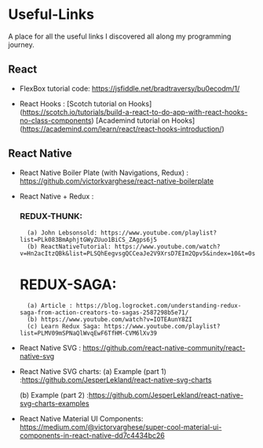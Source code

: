 # Useful-Links
A place for all the useful links I discovered all along my programming journey.

## React
* FlexBox tutorial code: 
	https://jsfiddle.net/bradtraversy/bu0ecodm/1/

* React Hooks : 
	[Scotch tutorial on Hooks] (https://scotch.io/tutorials/build-a-react-to-do-app-with-react-hooks-no-class-components)
	[Academind tutorial on Hooks] (https://academind.com/learn/react/react-hooks-introduction/)


## React Native

* React Native Boiler Plate (with Navigations, Redux) : 
	https://github.com/victorkvarghese/react-native-boilerplate


* React Native + Redux :
	### REDUX-THUNK:
		(a) John Lebsonsold: https://www.youtube.com/playlist?list=PLk083BmAphjtGWyZUuo1BiCS_ZAgps6j5
		(b) ReactNativeTutorial: https://www.youtube.com/watch?v=Hn2acItzQBk&list=PLSQhEegvsgQCCeaJe2V9XrsD7EIm2Qpv5&index=10&t=0s


	# REDUX-SAGA:
		(a) Article : https://blog.logrocket.com/understanding-redux-saga-from-action-creators-to-sagas-2587298b5e71/​​​​​​​
		(b) https://www.youtube.com/watch?v=IOTEAunY8ZI
		(c) Learn Redux Saga: https://www.youtube.com/playlist?list=PLMV09mSPNaQlWvqEwF6TfHM-CVM6lXv39


* React Native SVG : https://github.com/react-native-community/react-native-svg


* React Native SVG charts: 
	(a) Example (part 1) :https://github.com/JesperLekland/react-native-svg-charts

	

	(b) Example (part 2) :https://github.com/JesperLekland/react-native-svg-charts-examples



* React Native Material UI Components: 
	https://medium.com/@victorvarghese/super-cool-material-ui-components-in-react-native-dd7c4434bc26 
